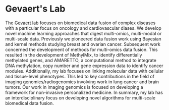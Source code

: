 # Gevaert's Lab

The [Gevaert lab](https://med.stanford.edu/gevaertlab.html) focuses on biomedical data fusion of complex diseases with a particular focus on oncology and cardiovascular diases. 
We develop novel machine learning approaches that digest multi-omics, multi-modal or multi-scale data. Previously we pioneered data fusion work
using Bayesian and kernel methods studying breast and ovarian cancer. Subsequent work concerned the development of methods for multi-omics data fusion. This resulted in the development of MethylMix, 
to identify differentially methylated genes, and AMARETTO, a computational method to integrate DNA methylation, copy number and gene expression data to identify cancer modules. Additionally, my lab 
focuses on linking molecular data with cellular and tissue-level phenotypes. This led to key contributions in the field of imaging genomics/radiogenomics involving work in lung cancer and brain tumors.
Our work in imaging genomics is focused on developing a framework for non-invasive personalized medicine. 
In summary, my lab has an interdisciplinary focus on developing novel algorithms for multi-scale biomedical data fusion. 
